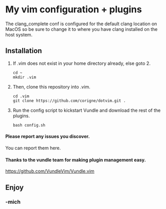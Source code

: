 # My vim configuration + plugins

  The clang_complete conf is configured for the default clang location on MacOS
  so be sure to change it to where you have clang installed on the host system.

## Installation
1. If .vim does not exist in your home directory already, else goto 2.  
    ```    
    cd ~
    mkdir .vim
    ```

2. Then, clone this repository into .vim.  
    ```
    cd .vim
    git clone https://github.com/corigne/dotvim.git .
    ```

3. Run the config script to kickstart Vundle and download the rest of the plugins.  
    ```
    bash config.sh
    ```
#### Please report any issues you discover.  
  You can report them here.

#### Thanks to the vundle team for making plugin management easy.  
  https://github.com/VundleVim/Vundle.vim

## Enjoy  
### -mich
